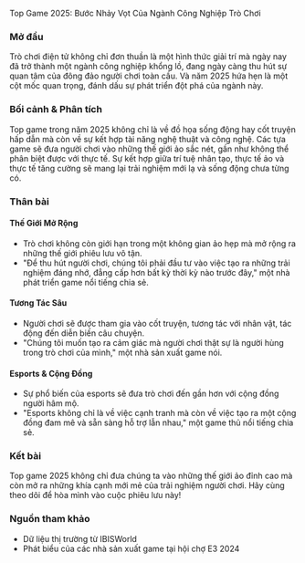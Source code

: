 <TIEUDE>Top Game 2025: Bước Nhảy Vọt Của Ngành Công Nghiệp Trò Chơi</TIEUDE>

<NOIDUNG>

### Mở đầu
Trò chơi điện tử không chỉ đơn thuần là một hình thức giải trí mà ngày nay đã trở thành một ngành công nghiệp khổng lồ, đang ngày càng thu hút sự quan tâm của đông đảo người chơi toàn cầu. Và năm 2025 hứa hẹn là một cột mốc quan trọng, đánh dấu sự phát triển đột phá của ngành này.

### Bối cảnh & Phân tích
Top game trong năm 2025 không chỉ là về đồ họa sống động hay cốt truyện hấp dẫn mà còn về sự kết hợp tài năng nghệ thuật và công nghệ. Các tựa game sẽ đưa người chơi vào những thế giới ảo sắc nét, gần như không thể phân biệt được với thực tế. Sự kết hợp giữa trí tuệ nhân tạo, thực tế ảo và thực tế tăng cường sẽ mang lại trải nghiệm mới lạ và sống động chưa từng có.

### Thân bài

#### Thế Giới Mở Rộng
- Trò chơi không còn giới hạn trong một không gian ảo hẹp mà mở rộng ra những thế giới phiêu lưu vô tận.
- "Để thu hút người chơi, chúng tôi phải đầu tư vào việc tạo ra những trải nghiệm đáng nhớ, đẳng cấp hơn bất kỳ thời kỳ nào trước đây," một nhà phát triển game nổi tiếng chia sẻ.

#### Tương Tác Sâu
- Người chơi sẽ được tham gia vào cốt truyện, tương tác với nhân vật, tác động đến diễn biến câu chuyện.
- "Chúng tôi muốn tạo ra cảm giác mà người chơi thật sự là người hùng trong trò chơi của mình," một nhà sản xuất game nói.

#### Esports & Cộng Đồng
- Sự phổ biến của esports sẽ đưa trò chơi đến gần hơn với cộng đồng người hâm mộ.
- "Esports không chỉ là về việc cạnh tranh mà còn về việc tạo ra một cộng đồng đam mê và sẵn sàng hỗ trợ lẫn nhau," một game thủ nổi tiếng chia sẻ.

### Kết bài
Top game 2025 không chỉ đưa chúng ta vào những thế giới ảo đỉnh cao mà còn mở ra những khía cạnh mới mẻ của trải nghiệm người chơi. Hãy cùng theo dõi để hòa mình vào cuộc phiêu lưu này!

### Nguồn tham khảo
- Dữ liệu thị trường từ IBISWorld
- Phát biểu của các nhà sản xuất game tại hội chợ E3 2024

</NOIDUNG>